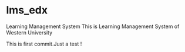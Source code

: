 # lms_edx
Learning Management System 
This is Learning Management System of Western University 

This is first commit.Just a test ! 
